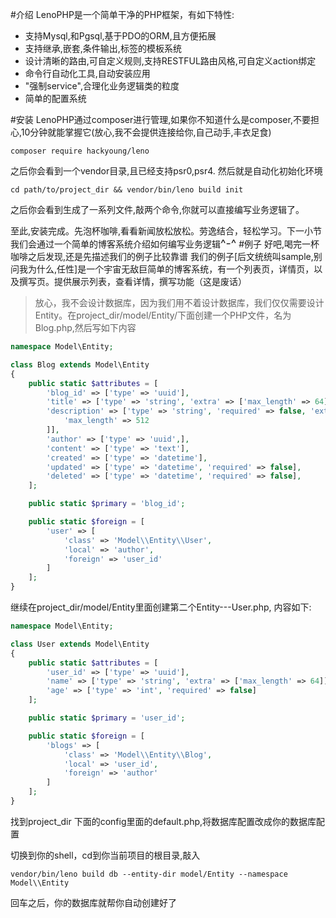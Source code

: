 #介绍
LenoPHP是一个简单干净的PHP框架，有如下特性:
* 支持Mysql,和Pgsql,基于PDO的ORM,且方便拓展
* 支持继承,嵌套,条件输出,标签的模板系统
* 设计清晰的路由,可自定义规则,支持RESTFUL路由风格,可自定义action绑定
* 命令行自动化工具,自动安装应用
* "强制service",合理化业务逻辑类的粒度
* 简单的配置系统

#安装
LenoPHP通过composer进行管理,如果你不知道什么是composer,不要担心,10分钟就能掌握它(放心,我不会提供连接给你,自己动手,丰衣足食)

```shell
composer require hackyoung/leno
```

之后你会看到一个vendor目录,且已经支持psr0,psr4. 然后就是自动化初始化环境

```shell
cd path/to/project_dir && vendor/bin/leno build init
```

之后你会看到生成了一系列文件,敲两个命令,你就可以直接编写业务逻辑了。

至此,安装完成。先泡杯咖啡,看看新闻放松放松。劳逸结合，轻松学习。下一小节我们会通过一个简单的博客系统介绍如何编写业务逻辑<font size=4>^-^</font>
#例子
好吧,喝完一杯咖啡之后发现,还是先描述我们的例子比较靠谱
我们的例子[后文统统叫sample,别问我为什么,任性]是一个宇宙无敌巨简单的博客系统，有一个列表页，详情页，以及撰写页。提供展示列表，查看详情，撰写功能（这是废话）
>放心，我不会设计数据库，因为我们用不着设计数据库，我们仅仅需要设计Entity。在project_dir/model/Entity/下面创建一个PHP文件，名为Blog.php,然后写如下内容
```PHP
namespace Model\Entity;

class Blog extends Model\Entity
{
    public static $attributes = [
        'blog_id' => ['type' => 'uuid'],
        'title' => ['type' => 'string', 'extra' => ['max_length' => 64]],
        'description' => ['type' => 'string', 'required' => false, 'extra' => [
            'max_length' => 512
        ]],
        'author' => ['type' => 'uuid',],
        'content' => ['type' => 'text'],
        'created' => ['type' => 'datetime'],
        'updated' => ['type' => 'datetime', 'required' => false],
        'deleted' => ['type' => 'datetime', 'required' => false],
    ];

    public static $primary = 'blog_id';

    public static $foreign = [
        'user' => [
            'class' => 'Model\\Entity\\User',
            'local' => 'author',
            'foreign' => 'user_id'
        ]
    ];
}
```

继续在project_dir/model/Entity里面创建第二个Entity---User.php, 内容如下:
```php
namespace Model\Entity;

class User extends Model\Entity
{
    public static $attributes = [
        'user_id' => ['type' => 'uuid'],
        'name' => ['type' => 'string', 'extra' => ['max_length' => 64]],
        'age' => ['type' => 'int', 'required' => false]
    ];

    public static $primary = 'user_id';

    public static $foreign = [
        'blogs' => [
            'class' => 'Model\\Entity\\Blog',
            'local' => 'user_id',
            'foreign' => 'author'
        ]
    ];
}
```
找到project_dir 下面的config里面的default.php,将数据库配置改成你的数据库配置

切换到你的shell，cd到你当前项目的根目录,敲入
```shell
vendor/bin/leno build db --entity-dir model/Entity --namespace Model\\Entity
```
回车之后，你的数据库就帮你自动创建好了
